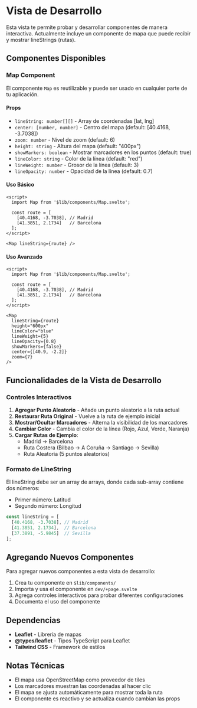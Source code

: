 # Vista de Desarrollo

Esta vista te permite probar y desarrollar componentes de manera interactiva. Actualmente incluye un componente de mapa que puede recibir y mostrar lineStrings (rutas).

## Componentes Disponibles

### Map Component

El componente `Map` es reutilizable y puede ser usado en cualquier parte de tu aplicación.

#### Props

- `lineString: number[][]` - Array de coordenadas [lat, lng]
- `center: [number, number]` - Centro del mapa (default: [40.4168, -3.7038])
- `zoom: number` - Nivel de zoom (default: 6)
- `height: string` - Altura del mapa (default: "400px")
- `showMarkers: boolean` - Mostrar marcadores en los puntos (default: true)
- `lineColor: string` - Color de la línea (default: "red")
- `lineWeight: number` - Grosor de la línea (default: 3)
- `lineOpacity: number` - Opacidad de la línea (default: 0.7)

#### Uso Básico

```svelte
<script>
  import Map from '$lib/components/Map.svelte';
  
  const route = [
    [40.4168, -3.7038], // Madrid
    [41.3851, 2.1734]   // Barcelona
  ];
</script>

<Map lineString={route} />
```

#### Uso Avanzado

```svelte
<script>
  import Map from '$lib/components/Map.svelte';
  
  const route = [
    [40.4168, -3.7038], // Madrid
    [41.3851, 2.1734]   // Barcelona
  ];
</script>

<Map 
  lineString={route}
  height="600px"
  lineColor="blue"
  lineWeight={5}
  lineOpacity={0.8}
  showMarkers={false}
  center={[40.9, -2.2]}
  zoom={7}
/>
```

## Funcionalidades de la Vista de Desarrollo

### Controles Interactivos

1. **Agregar Punto Aleatorio** - Añade un punto aleatorio a la ruta actual
2. **Restaurar Ruta Original** - Vuelve a la ruta de ejemplo inicial
3. **Mostrar/Ocultar Marcadores** - Alterna la visibilidad de los marcadores
4. **Cambiar Color** - Cambia el color de la línea (Rojo, Azul, Verde, Naranja)
5. **Cargar Rutas de Ejemplo**:
   - Madrid → Barcelona
   - Ruta Costera (Bilbao → A Coruña → Santiago → Sevilla)
   - Ruta Aleatoria (5 puntos aleatorios)

### Formato de LineString

El lineString debe ser un array de arrays, donde cada sub-array contiene dos números:
- Primer número: Latitud
- Segundo número: Longitud

```javascript
const lineString = [
  [40.4168, -3.7038], // Madrid
  [41.3851, 2.1734],  // Barcelona
  [37.3891, -5.9845]  // Sevilla
];
```

## Agregando Nuevos Componentes

Para agregar nuevos componentes a esta vista de desarrollo:

1. Crea tu componente en `$lib/components/`
2. Importa y usa el componente en `dev/+page.svelte`
3. Agrega controles interactivos para probar diferentes configuraciones
4. Documenta el uso del componente

## Dependencias

- **Leaflet** - Librería de mapas
- **@types/leaflet** - Tipos TypeScript para Leaflet
- **Tailwind CSS** - Framework de estilos

## Notas Técnicas

- El mapa usa OpenStreetMap como proveedor de tiles
- Los marcadores muestran las coordenadas al hacer clic
- El mapa se ajusta automáticamente para mostrar toda la ruta
- El componente es reactivo y se actualiza cuando cambian las props 